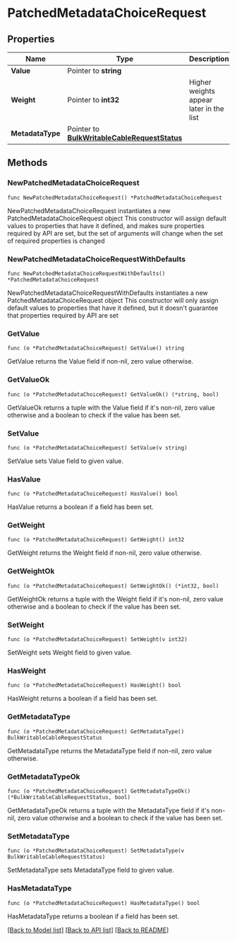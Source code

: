 # PatchedMetadataChoiceRequest

## Properties

Name | Type | Description | Notes
------------ | ------------- | ------------- | -------------
**Value** | Pointer to **string** |  | [optional] 
**Weight** | Pointer to **int32** | Higher weights appear later in the list | [optional] 
**MetadataType** | Pointer to [**BulkWritableCableRequestStatus**](BulkWritableCableRequestStatus.md) |  | [optional] 

## Methods

### NewPatchedMetadataChoiceRequest

`func NewPatchedMetadataChoiceRequest() *PatchedMetadataChoiceRequest`

NewPatchedMetadataChoiceRequest instantiates a new PatchedMetadataChoiceRequest object
This constructor will assign default values to properties that have it defined,
and makes sure properties required by API are set, but the set of arguments
will change when the set of required properties is changed

### NewPatchedMetadataChoiceRequestWithDefaults

`func NewPatchedMetadataChoiceRequestWithDefaults() *PatchedMetadataChoiceRequest`

NewPatchedMetadataChoiceRequestWithDefaults instantiates a new PatchedMetadataChoiceRequest object
This constructor will only assign default values to properties that have it defined,
but it doesn't guarantee that properties required by API are set

### GetValue

`func (o *PatchedMetadataChoiceRequest) GetValue() string`

GetValue returns the Value field if non-nil, zero value otherwise.

### GetValueOk

`func (o *PatchedMetadataChoiceRequest) GetValueOk() (*string, bool)`

GetValueOk returns a tuple with the Value field if it's non-nil, zero value otherwise
and a boolean to check if the value has been set.

### SetValue

`func (o *PatchedMetadataChoiceRequest) SetValue(v string)`

SetValue sets Value field to given value.

### HasValue

`func (o *PatchedMetadataChoiceRequest) HasValue() bool`

HasValue returns a boolean if a field has been set.

### GetWeight

`func (o *PatchedMetadataChoiceRequest) GetWeight() int32`

GetWeight returns the Weight field if non-nil, zero value otherwise.

### GetWeightOk

`func (o *PatchedMetadataChoiceRequest) GetWeightOk() (*int32, bool)`

GetWeightOk returns a tuple with the Weight field if it's non-nil, zero value otherwise
and a boolean to check if the value has been set.

### SetWeight

`func (o *PatchedMetadataChoiceRequest) SetWeight(v int32)`

SetWeight sets Weight field to given value.

### HasWeight

`func (o *PatchedMetadataChoiceRequest) HasWeight() bool`

HasWeight returns a boolean if a field has been set.

### GetMetadataType

`func (o *PatchedMetadataChoiceRequest) GetMetadataType() BulkWritableCableRequestStatus`

GetMetadataType returns the MetadataType field if non-nil, zero value otherwise.

### GetMetadataTypeOk

`func (o *PatchedMetadataChoiceRequest) GetMetadataTypeOk() (*BulkWritableCableRequestStatus, bool)`

GetMetadataTypeOk returns a tuple with the MetadataType field if it's non-nil, zero value otherwise
and a boolean to check if the value has been set.

### SetMetadataType

`func (o *PatchedMetadataChoiceRequest) SetMetadataType(v BulkWritableCableRequestStatus)`

SetMetadataType sets MetadataType field to given value.

### HasMetadataType

`func (o *PatchedMetadataChoiceRequest) HasMetadataType() bool`

HasMetadataType returns a boolean if a field has been set.


[[Back to Model list]](../README.md#documentation-for-models) [[Back to API list]](../README.md#documentation-for-api-endpoints) [[Back to README]](../README.md)


